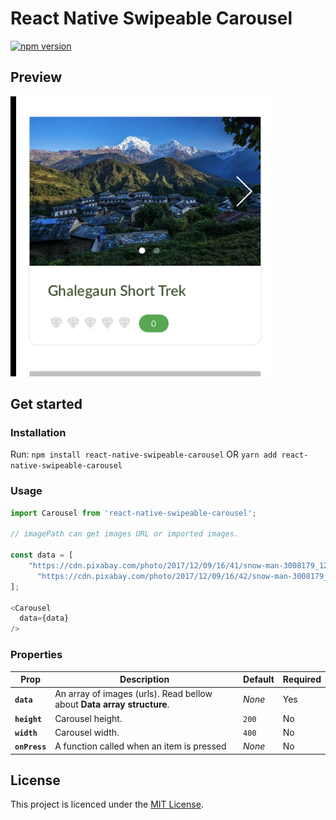 # React Native Swipeable Carousel

[![npm version](https://img.shields.io/badge/npm%20package-v1.0.2-blue.svg)](https://www.npmjs.com/package/react-native-swipeable-carousel)

## Preview

![preview](screenshot.png)

## Get started

### Installation

Run: `npm install react-native-swipeable-carousel` OR
`yarn add react-native-swipeable-carousel`

### Usage

```javascript
import Carousel from 'react-native-swipeable-carousel';

// imagePath can get images URL or imported images.

const data = [
    "https://cdn.pixabay.com/photo/2017/12/09/16/41/snow-man-3008179_1280.jpg",
      "https://cdn.pixabay.com/photo/2017/12/09/16/42/snow-man-3008179_1280.jpg"
];

<Carousel
  data={data}
/>
```

### Properties
| Prop | Description | Default | Required
|---|---|---|---|
|**`data`**|An array of images (urls). Read bellow about **Data array structure**. |*None*|Yes|
|**`height`**|Carousel height.|`200`|No|
|**`width`**|Carousel width.|`400`|No|
|**`onPress`**|A function called when an item is pressed|*None*|No|



## License

This project is licenced under the [MIT License](http://opensource.org/licenses/mit-license.html).

